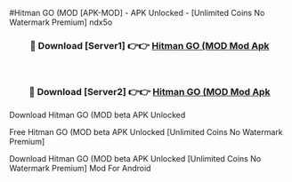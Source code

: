 #Hitman GO (MOD [APK-MOD] - APK Unlocked - [Unlimited Coins No Watermark Premium] ndx5o



<div align="center">

<h3>🔴 Download [Server1] 👉👉 <a href="https://momento.my/?title=Hitman_GO_(MOD">Hitman GO (MOD Mod Apk</a></h3><br>

<h3>🔴 Download [Server2] 👉👉 <a href="https://momento.my/?title=Hitman_GO_(MOD">Hitman GO (MOD Mod Apk</a></h3>
</div>



Download Hitman GO (MOD beta APK Unlocked

Free Hitman GO (MOD beta APK Unlocked [Unlimited Coins No Watermark Premium]

Download Hitman GO (MOD beta APK Unlocked [Unlimited Coins No Watermark Premium] Mod For Android
